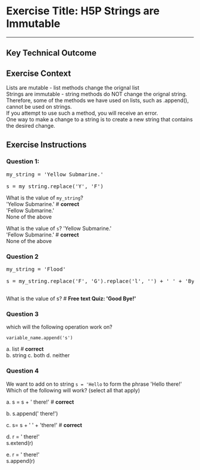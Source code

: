 # Exercise Title: H5P Strings are Immutable
---
## Key Technical Outcome

## Exercise Context
Lists are mutable - list methods change the orignal list<br>
Strings are immutable - string methods do NOT change the orignal string.<br>
Therefore, some of the methods we have used on lists, such as .append(), cannot be used on strings. <br>
If you attempt to use such a method, you will receive an error. <br>
One way to make a change to a string is to create a new string that contains the desired change.<br>


## Exercise Instructions

### Question 1:
<pre>
my_string = 'Yellow Submarine.'<br>
s = my_string.replace('Y', 'F')
</pre>

What is the value of <code>my_string</code>?<br>
'Yellow Submarine.' # <b> correct </b> <br>
'Fellow Submarine.' <br>
None of the above <br>

What is the value of <code>s</code>?
'Yellow Submarine.' <br>
'Fellow Submarine.' # <b> correct </b> <br>
None of the above <br>

### Question 2
<pre>
my_string = 'Flood'<br>
s = my_string.replace('F', 'G').replace('l', '') + ' ' + 'Bye!'<br>
</pre>
What is the value of s? # <b> Free text Quiz: 'Good Bye!' </b>
 
### Question 3
which will the following operation work on? <br>

<code>variable_name.append('s') </code>

a. list #<b> correct </b> <br>
b. string
c. both
d. neither

### Question 4
We want to add on to string <code>s = 'Hello</code> to form the phrase 'Hello there!'<br>
Which of the following will work? (select all that apply)

a. s = s + ' there!'  # <b> correct </b><br> 

b. s.append(' there!') <br>

c. s= s + ' ' + 'there!' # <b> correct </b> <br>

d. r = ' there!' <br>
  s.extend(r) <br>

e. r = ' there!' <br>
  s.append(r)

